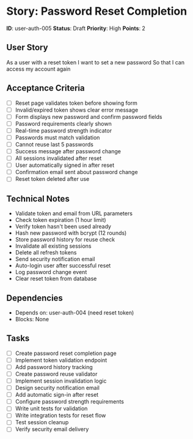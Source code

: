# Story: Password Reset Completion

**ID**: user-auth-005
**Status**: Draft
**Priority**: High
**Points**: 2

## User Story
As a user with a reset token
I want to set a new password
So that I can access my account again

## Acceptance Criteria
- [ ] Reset page validates token before showing form
- [ ] Invalid/expired token shows clear error message
- [ ] Form displays new password and confirm password fields
- [ ] Password requirements clearly shown
- [ ] Real-time password strength indicator
- [ ] Passwords must match validation
- [ ] Cannot reuse last 5 passwords
- [ ] Success message after password change
- [ ] All sessions invalidated after reset
- [ ] User automatically signed in after reset
- [ ] Confirmation email sent about password change
- [ ] Reset token deleted after use

## Technical Notes
- Validate token and email from URL parameters
- Check token expiration (1 hour limit)
- Verify token hasn't been used already
- Hash new password with bcrypt (12 rounds)
- Store password history for reuse check
- Invalidate all existing sessions
- Delete all refresh tokens
- Send security notification email
- Auto-login user after successful reset
- Log password change event
- Clear reset token from database

## Dependencies
- Depends on: user-auth-004 (need reset token)
- Blocks: None

## Tasks
- [ ] Create password reset completion page
- [ ] Implement token validation endpoint
- [ ] Add password history tracking
- [ ] Create password reuse validator
- [ ] Implement session invalidation logic
- [ ] Design security notification email
- [ ] Add automatic sign-in after reset
- [ ] Configure password strength requirements
- [ ] Write unit tests for validation
- [ ] Write integration tests for reset flow
- [ ] Test session cleanup
- [ ] Verify security email delivery